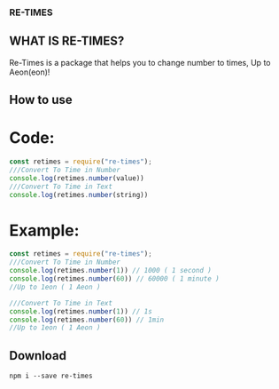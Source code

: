 ### RE-TIMES

## WHAT IS RE-TIMES?
Re-Times is a package that helps you to change number to times, Up to Aeon(eon)!

## How to use
# Code:
```js
const retimes = require("re-times");
///Convert To Time in Number
console.log(retimes.number(value))
///Convert To Time in Text
console.log(retimes.number(string))
```
# Example:
```js
const retimes = require("re-times");
///Convert To Time in Number
console.log(retimes.number(1)) // 1000 ( 1 second )
console.log(retimes.number(60)) // 60000 ( 1 minute )
//Up to 1eon ( 1 Aeon )

///Convert To Time in Text
console.log(retimes.number(1)) // 1s
console.log(retimes.number(60)) // 1min
//Up to 1eon ( 1 Aeon )
```

## Download
```
npm i --save re-times
```